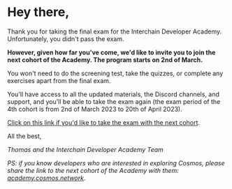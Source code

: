 # Hey there,

Thank you for taking the final exam for the Interchain Developer Academy. Unfortunately, you didn't pass the exam.

**However, given how far you've come, we'd like to invite you to join the next cohort of the Academy. The program starts on 2nd of March.**

You won't need to do the screening test, take the quizzes, or complete any exercises apart from the final exam.

You'll have access to all the updated materials, the Discord channels, and support, and you'll be able to take the exam again (the exam period of the 4th cohort is from 2nd of March 2023 to 20th of April 2023).

[Click on this link if you'd like to take the exam with the next cohort](https://www.subscribepage.com/ida_confirmed_c3_for_c4).

All the best,

_Thomas and the Interchain Developer Academy Team_

_PS: if you know developers who are interested in exploring Cosmos, please share the link to the next cohort of the Academy with them: [academy.cosmos.network](https://academy.cosmos.network/)_.

